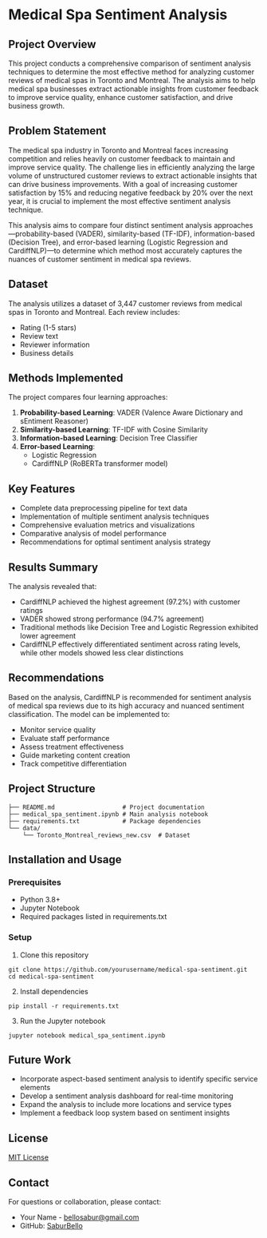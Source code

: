 # Medical Spa Sentiment Analysis

## Project Overview
This project conducts a comprehensive comparison of sentiment analysis techniques to determine the most effective method for analyzing customer reviews of medical spas in Toronto and Montreal. The analysis aims to help medical spa businesses extract actionable insights from customer feedback to improve service quality, enhance customer satisfaction, and drive business growth.

## Problem Statement
The medical spa industry in Toronto and Montreal faces increasing competition and relies heavily on customer feedback to maintain and improve service quality. The challenge lies in efficiently analyzing the large volume of unstructured customer reviews to extract actionable insights that can drive business improvements. With a goal of increasing customer satisfaction by 15% and reducing negative feedback by 20% over the next year, it is crucial to implement the most effective sentiment analysis technique.

This analysis aims to compare four distinct sentiment analysis approaches—probability-based (VADER), similarity-based (TF-IDF), information-based (Decision Tree), and error-based learning (Logistic Regression and CardiffNLP)—to determine which method most accurately captures the nuances of customer sentiment in medical spa reviews.

## Dataset
The analysis utilizes a dataset of 3,447 customer reviews from medical spas in Toronto and Montreal. Each review includes:
- Rating (1-5 stars)
- Review text
- Reviewer information
- Business details

## Methods Implemented
The project compares four learning approaches:

1. **Probability-based Learning**: VADER (Valence Aware Dictionary and sEntiment Reasoner)
2. **Similarity-based Learning**: TF-IDF with Cosine Similarity
3. **Information-based Learning**: Decision Tree Classifier
4. **Error-based Learning**:
   - Logistic Regression
   - CardiffNLP (RoBERTa transformer model)

## Key Features
- Complete data preprocessing pipeline for text data
- Implementation of multiple sentiment analysis techniques
- Comprehensive evaluation metrics and visualizations
- Comparative analysis of model performance
- Recommendations for optimal sentiment analysis strategy

## Results Summary
The analysis revealed that:
- CardiffNLP achieved the highest agreement (97.2%) with customer ratings
- VADER showed strong performance (94.7% agreement)
- Traditional methods like Decision Tree and Logistic Regression exhibited lower agreement
- CardiffNLP effectively differentiated sentiment across rating levels, while other models showed less clear distinctions

## Recommendations
Based on the analysis, CardiffNLP is recommended for sentiment analysis of medical spa reviews due to its high accuracy and nuanced sentiment classification. The model can be implemented to:
- Monitor service quality
- Evaluate staff performance
- Assess treatment effectiveness
- Guide marketing content creation
- Track competitive differentiation

## Project Structure
```
├── README.md                   # Project documentation
├── medical_spa_sentiment.ipynb # Main analysis notebook
├── requirements.txt            # Package dependencies
└── data/
    └── Toronto_Montreal_reviews_new.csv  # Dataset
```

## Installation and Usage

### Prerequisites
- Python 3.8+
- Jupyter Notebook
- Required packages listed in requirements.txt

### Setup
1. Clone this repository
```
git clone https://github.com/yourusername/medical-spa-sentiment.git
cd medical-spa-sentiment
```

2. Install dependencies
```
pip install -r requirements.txt
```

3. Run the Jupyter notebook
```
jupyter notebook medical_spa_sentiment.ipynb
```

## Future Work
- Incorporate aspect-based sentiment analysis to identify specific service elements
- Develop a sentiment analysis dashboard for real-time monitoring
- Expand the analysis to include more locations and service types
- Implement a feedback loop system based on sentiment insights

## License
[MIT License](LICENSE)

## Contact
For questions or collaboration, please contact:
- Your Name - [bellosabur@gmail.com](mailto:bellosabur@egmail.com)
- GitHub: [SaburBello](https://github.com/SaburBello)

